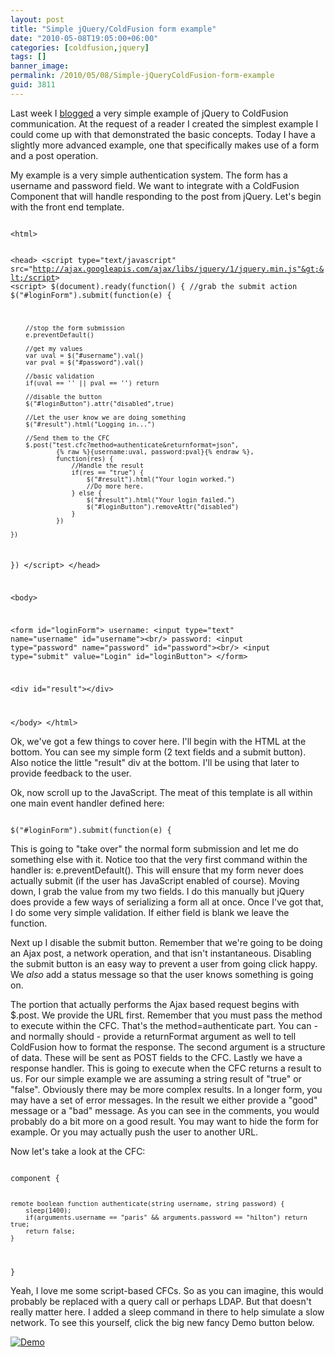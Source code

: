 ```yaml
---
layout: post
title: "Simple jQuery/ColdFusion form example"
date: "2010-05-08T19:05:00+06:00"
categories: [coldfusion,jquery]
tags: []
banner_image: 
permalink: /2010/05/08/Simple-jQueryColdFusion-form-example
guid: 3811
---
```


Last week I <a href="http://www.raymondcamden.com/index.cfm/2010/5/1/Simple-jQueryColdFusion-data-loading-example">blogged</a> a very simple example of jQuery to ColdFusion communication. At the request of a reader I created the simplest example I could come up with that demonstrated the basic concepts. Today I have a slightly more advanced example, one that specifically makes use of a form and a post operation.
<!--more-->
<p>

My example is a very simple authentication system. The form has a username and password field. We want to integrate with a ColdFusion Component that will handle responding to the post from jQuery. Let's begin with the front end template. 

<p>

<code>
&lt;html&gt;

&lt;head&gt;
&lt;script type="text/javascript" src="http://ajax.googleapis.com/ajax/libs/jquery/1/jquery.min.js"&gt;&lt;/script&gt;
&lt;script&gt;
$(document).ready(function() {
	//grab the submit action
	$("#loginForm").submit(function(e) {

		//stop the form submission
		e.preventDefault()

		//get my values
		var uval = $("#username").val()
		var pval = $("#password").val()

		//basic validation
		if(uval == '' || pval == '') return

		//disable the button
		$("#loginButton").attr("disabled",true)

		//Let the user know we are doing something		
		$("#result").html("Logging in...")
		
		//Send them to the CFC
		$.post("test.cfc?method=authenticate&returnformat=json", 
				{% raw %}{username:uval, password:pval}{% endraw %},
				function(res) {
					//Handle the result
					if(res == "true") {
						$("#result").html("Your login worked.")
						//Do more here.
					} else {
						$("#result").html("Your login failed.")
						$("#loginButton").removeAttr("disabled")
					}
				})

	})
})
&lt;/script&gt;
&lt;/head&gt;

&lt;body&gt;

&lt;form id="loginForm"&gt;
	username: &lt;input type="text" name="username" id="username"&gt;&lt;br/&gt;
	password: &lt;input type="password" name="password" id="password"&gt;&lt;br/&gt;
	&lt;input type="submit" value="Login" id="loginButton"&gt;
&lt;/form&gt;

&lt;div id="result"&gt;&lt;/div&gt;

&lt;/body&gt;
&lt;/html&gt;
</code>

<p>

Ok, we've got a few things to cover here. I'll begin with the HTML at the bottom. You can see my simple form (2 text fields and a submit button). Also notice the little "result" div at the bottom. I'll be using that later to provide feedback to the user. 

<p>

Ok, now scroll up to the JavaScript. The meat of this template is all within one main event handler defined here:

<p>

<code>
$("#loginForm").submit(function(e) {
</code>

<p>

This is going to "take over" the normal form submission and let me do something else with it. Notice too that the very first command within the handler is: e.preventDefault(). This will ensure that my form never does actually submit (if the user has JavaScript enabled of course). Moving down, I grab the value from my two fields. I do this manually but jQuery does provide a few ways of serializing a form all at once. Once I've got that, I do some very simple validation. If either field is blank we leave the function. 

<p>

Next up I disable the submit button. Remember that we're going to be doing an Ajax post, a network operation, and that isn't instantaneous. Disabling the submit button is an easy way to prevent a user from going click happy. We <i>also</i> add a status message so that the user knows something is going on.

<p>

The portion that actually performs the Ajax based request begins with $.post. We provide the URL first. Remember that you must pass the method to execute within the CFC. That's the method=authenticate part. You can - and normally should - provide a returnFormat argument as well to tell ColdFusion how to format the response. The second argument is a structure of data. These will be sent as POST fields to the CFC. Lastly we have a response handler. This is going to execute when the CFC returns a result to us. For our simple example we are assuming a string result of "true" or "false". Obviously there may be more complex results. In a longer form, you may have a set of error messages. In the result we either provide a "good" message or a "bad" message. As you can see in the comments, you would probably do a bit more on a good result. You may want to hide the form for example. Or you may actually push the user to another URL. 

<p>

Now let's take a look at the CFC:

<p>

<code>
component {

	remote boolean function authenticate(string username, string password) {
		sleep(1400);
		if(arguments.username == "paris" && arguments.password == "hilton") return true;
		return false;
	}

}
</code>

<p>

Yeah, I love me some script-based CFCs. So as you can imagine, this would probably be replaced with a query call or perhaps LDAP. But that doesn't really matter here. I added a sleep command in there to help simulate a slow network. To see this yourself, click the big new fancy Demo button below.

<p>

<a href="http://www.coldfusionjedi.com/demos/may82010/test.cfm"><img src="https://static.raymondcamden.com/images/cfjedi/icon_128.png" title="Demo" border="0"></a>